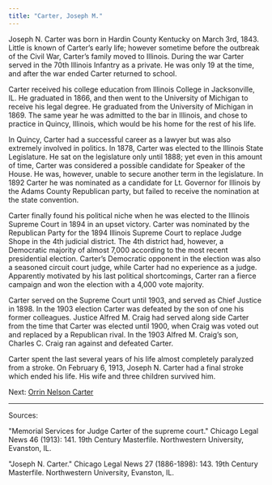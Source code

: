 ```yaml
---
title: "Carter, Joseph M."
---
```


Joseph N. Carter was born in Hardin County Kentucky on March 3rd, 1843. Little is known of Carter’s early life; however sometime before the outbreak of the Civil War, Carter’s family moved to Illinois. During the war Carter served in the 70th Illinois Infantry as a private. He was only 19 at the time, and after the war ended Carter returned to school.

Carter received his college education from Illinois College in Jacksonville, IL. He graduated in 1866, and then went to the University of Michigan to receive his legal degree. He graduated from the University of Michigan in 1869. The same year he was admitted to the bar in Illinois, and chose to practice in Quincy, Illinois, which would be his home for the rest of his life.

In Quincy, Carter had a successful career as a lawyer but was also extremely involved in politics. In 1878, Carter was elected to the Illinois State Legislature. He sat on the legislature only until 1888; yet even in this amount of time, Carter was considered a possible candidate for Speaker of the House. He was, however, unable to secure another term in the legislature. In 1892 Carter he was nominated as a candidate for Lt. Governor for Illinois by the Adams County Republican party, but failed to receive the nomination at the state convention.

Carter finally found his political niche when he was elected to the Illinois Supreme Court in 1894 in an upset victory. Carter was nominated by the Republican Party for the 1894 Illinois Supreme Court to replace Judge Shope in the 4th judicial district. The 4th district had, however, a Democratic majority of almost 7,000 according to the most recent presidential election. Carter’s Democratic opponent in the election was also a seasoned circuit court judge, while Carter had no experience as a judge. Apparently motivated by his last political shortcomings, Carter ran a fierce campaign and won the election with a 4,000 vote majority.

Carter served on the Supreme Court until 1903, and served as Chief Justice in 1898. In the 1903 election Carter was defeated by the son of one his former colleagues. Justice Alfred M. Craig had served along side Carter from the time that Carter was elected until 1900, when Craig was voted out and replaced by a Republican rival. In the 1903 Alfred M. Craig’s son, Charles C. Craig ran against and defeated Carter.

Carter spent the last several years of his life almost completely paralyzed from a stroke. On February 6, 1913, Joseph N. Carter had a final stroke which ended his life. His wife and three children survived him.

Next:  [Orrin Nelson Carter](/legal/judges/orrinnelsoncarter)

---
Sources:

"Memorial Services for Judge Carter of the supreme court." Chicago Legal News 46 (1913): 141. 19th Century Masterfile. Northwestern University, Evanston, IL.

"Joseph N. Carter." Chicago Legal News 27 (1886-1898): 143. 19th Century Masterfile. Northwestern University, Evanston, IL.
